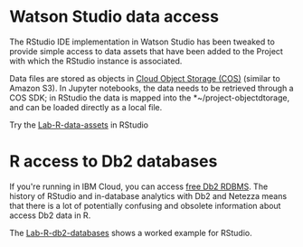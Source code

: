 # Watson Studio data access

The RStudio IDE implementation in Watson Studio has been tweaked to provide simple access to data assets that have been
added to the Project with which the RStudio instance is associated.

Data files are stored as objects in 
[Cloud Object Storage (COS)](https://cloud.ibm.com/docs/cloud-object-storage?topic=cloud-object-storage-getting-started) 
(similar to Amazon S3). In Jupyter notebooks, the data needs to be retrieved through a COS SDK; in RStudio the data is mapped 
into the *~/project-objectdtorage, and can be loaded directly as a local file.

Try the [Lab-R-data-assets](Lab-R-data-assets.Rmd) in RStudio


# R access to Db2 databases

If you're running in IBM Cloud, you can access [free Db2 RDBMS](https://cloud.ibm.com/catalog/services/db2). 
The history of RStudio and in-database analytics with Db2 and Netezza means that there is a lot of potentially confusing
and obsolete information about access Db2 data in R.

The [Lab-R-db2-databases](Lab-R-db2-databases.Rmd) shows a worked example for RStudio.
